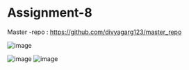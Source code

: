 # Assignment-8

Master -repo : https://github.com/divyagarg123/master_repo

![image](https://user-images.githubusercontent.com/109232157/221273523-4627a6a4-96c1-4c41-95de-0b9cf43d3f5c.png)


![image](https://user-images.githubusercontent.com/109232157/221273617-6a3f065a-948f-4062-b68d-09a394438111.png)
![image](https://user-images.githubusercontent.com/109232157/221273792-3a0e8073-6102-4c97-85a6-471dee4a7230.png)
